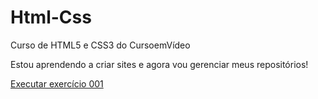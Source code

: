 # Html-Css
 Curso de HTML5 e CSS3 do CursoemVídeo

 Estou aprendendo a criar sites e agora vou gerenciar meus repositórios!

 <a href="https://luismigueldesouza.github.io/Html-Css/exerc%C3%ADcios/ex001/index.html">Executar exercício 001</a>

